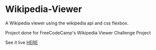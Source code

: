# Wikipedia-Viewer
A Wikipedia viewer using the wikipedia api and css flexbox.

Project done for FreeCodeCamp's Wikipedia Viewer Challenge Project

See it live [HERE](http://www.wikipediaview-clinton.surge.sh)
